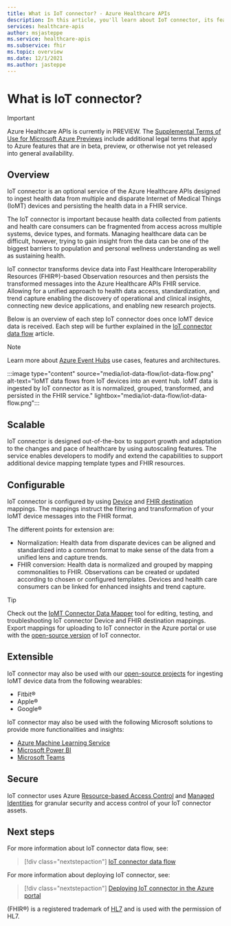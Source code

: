 ```yaml
---
title: What is IoT connector? - Azure Healthcare APIs
description: In this article, you'll learn about IoT connector, its features, functions, integrations, and next steps.
services: healthcare-apis
author: msjasteppe
ms.service: healthcare-apis
ms.subservice: fhir
ms.topic: overview
ms.date: 12/1/2021
ms.author: jasteppe
---
```


# What is IoT connector?

> [!IMPORTANT]
> Azure Healthcare APIs is currently in PREVIEW. The [Supplemental Terms of Use for Microsoft Azure Previews](https://azure.microsoft.com/support/legal/preview-supplemental-terms/) include additional legal terms that apply to Azure features that are in beta, preview, or otherwise not yet released into general availability.

## Overview

IoT connector is an optional service of the Azure Healthcare APIs designed to ingest health data from multiple and disparate Internet of Medical Things (IoMT) devices and persisting the health data in a FHIR service.

The IoT connector is important because health data collected from patients and health care consumers can be fragmented from access across multiple systems, device types, and formats. Managing healthcare data can be difficult, however, trying to gain insight from the data can be one of the biggest barriers to population and personal wellness understanding as well as sustaining health.  


IoT connector transforms device data into Fast Healthcare Interoperability Resources (FHIR®)-based Observation resources and then persists the transformed messages into the Azure Healthcare APIs FHIR service. Allowing for a unified approach to health data access, standardization, and trend capture enabling the discovery of operational and clinical insights, connecting new device applications, and enabling new research projects.

Below is an overview of each step IoT connector does once IoMT device data is received. Each step will be further explained in the [IoT connector data flow](./iot-data-flow.md) article.

> [!NOTE]
> Learn more about [Azure Event Hubs](../../event-hubs/index.yml) use cases, features and architectures.

:::image type="content" source="media/iot-data-flow/iot-data-flow.png" alt-text="IoMT data flows from IoT devices into an event hub. IoMT data is ingested by IoT connector as it is normalized, grouped, transformed, and persisted in the FHIR service." lightbox="media/iot-data-flow/iot-data-flow.png":::

## Scalable

IoT connector is designed out-of-the-box to support growth and adaptation to the changes and pace of healthcare by using autoscaling features. The service enables developers to modify and extend the capabilities to support additional device mapping template types and FHIR resources.

## Configurable 

IoT connector is configured by using [Device](./how-to-use-device-mappings.md) and [FHIR destination](./how-to-use-fhir-mappings.md) mappings. The mappings instruct the filtering and transformation of your IoMT device messages into the FHIR format.

The different points for extension are:
* Normalization: Health data from disparate devices can be aligned and standardized into a common format to make sense of the data from a unified lens and capture trends.
* FHIR conversion: Health data is normalized and grouped by mapping commonalities to FHIR. Observations can be created or updated according to chosen or configured templates. Devices and health care consumers can be linked for enhanced insights and trend capture.

> [!TIP]
> Check out the [IoMT Connector Data Mapper](https://github.com/microsoft/iomt-fhir/tree/master/tools/data-mapper) tool for editing, testing, and troubleshooting IoT connector Device and FHIR destination mappings. Export mappings for uploading to IoT connector in the Azure portal or use with the [open-source version](https://github.com/microsoft/iomt-fhir) of IoT connector.

## Extensible

IoT connector may also be used with our [open-source projects](./iot-git-projects.md) for ingesting IoMT device data from the following wearables:
* Fitbit&#174;
* Apple&#174;
* Google&#174;

IoT connector may also be used with the following Microsoft solutions to provide more functionalities and insights:
 * [Azure Machine Learning Service](./iot-connector-machine-learning.md)
 * [Microsoft Power BI](./iot-connector-power-bi.md)
 * [Microsoft Teams](./iot-connector-teams.md)
 
## Secure
IoT connector uses Azure [Resource-based Access Control](../../role-based-access-control/overview.md) and [Managed Identities](../../active-directory/managed-identities-azure-resources/overview.md) for granular security and access control of your IoT connector assets. 

## Next steps

For more information about IoT connector data flow, see:

>[!div class="nextstepaction"]
>[IoT connector data flow](./iot-data-flow.md)

For more information about deploying IoT connector, see:

>[!div class="nextstepaction"]
>[Deploying IoT connector in the Azure portal](./deploy-iot-connector-in-azure.md)

(FHIR&#174;) is a registered trademark of [HL7](https://hl7.org/fhir/) and is used with the permission of HL7.